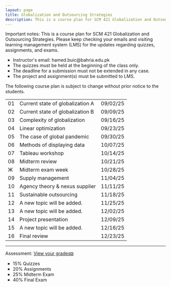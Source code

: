 ```yaml
---
layout: page
title: Globalization and Outsourcing Strategies
description: This is a course plan for SCM 421 Globalization and Outsourcing Strategies.
---
```

Important notes: This is a course plan for SCM 421 Globalization and Outsourcing Strategies. Please keep checking your emails and visiting learning management system (LMS) for the updates regarding quizzes, assignments, and exams.

<ul style="list-style-type:square;">
  <li>Instructor's email: hamed.buic@bahria.edu.pk</li>
  <li>The quizzes must be held at the beginning of the class only.</li>
  <li>The deadline for a submission must not be extended in any case.</li>
   <li>The project and assignment(s) must be submitted to LMS.</li>
 </ul>

The following course plan is subject to change without prior notice to the students.

<table>
  <tr>
    <td>01</td>
    <td>Current state of globalization A</td>
    <td>09/02/25</td>
  </tr>
  <tr>
    <td>02</td>
    <td>Current state of globalization B</td>
    <td>09/09/25</td>
  </tr>
  <tr>
    <td>03</td>
    <td>Complexity of globalization</td>
    <td>09/16/25</td>
  </tr>
  <tr>
    <td>04</td>
    <td>Linear optimization</td>
    <td>09/23/25</td>
  </tr>
  <tr>
    <td>05</td>
    <td>The case of global pandemic</td>
    <td>09/30/25</td>
  </tr>
  <tr>
    <td>06</td>
    <td>Methods of displaying data</td>
    <td>10/07/25</td>
  </tr>
  <tr>
    <td>07</td>
    <td>Tableau workshop</td>
    <td>10/14/25</td>
  </tr>
  <tr>
    <td>08</td>
    <td>Midterm review</td>
    <td>10/21/25</td>
  </tr>
  <tr>
    <td>Ж</td>
    <td>Midterm exam week</td>
    <td>10/28/25</td>
  </tr>
  <tr>
    <td>09</td>
    <td>Supply management</td>
    <td>11/04/25</td>
  </tr>
  <tr>
    <td>10</td>
    <td>Agency theory & nexus supplier</td>
    <td>11/11/25</td>
  </tr>
  <tr>
    <td>11</td>
    <td>Sustainable outsourcing</td>
    <td>11/18/25</td>
  </tr>
  <tr>
    <td>12</td>
    <td>A new topic will be added.</td>
    <td>11/25/25</td>
  </tr>
  <tr>
    <td>13</td>
    <td>A new topic will be added.</td>
    <td>12/02/25</td>
  </tr>
  <tr>
    <td>14</td>
    <td>Project presentation</td>
    <td>12/09/25</td>
  </tr>
  <tr>
    <td>15</td>
    <td>A new topic will be added.</td>
    <td>12/16/25</td>
  </tr>
  <tr>
    <td>16</td>
    <td>Final review</td>
    <td>12/23/25</td>
  </tr>
</table>

<hr class="solid">

Assessment: <a href="https://drive.google.com/file/d/1GwiqLWv2EaGYdfOOXwLva7LUXm1qGiR9" target="_blank" rel="noopener noreferrer">View your grades&#x29c9;</a>
  <ul style="list-style-type:square;">
   <li>15% Quizzes</li>
   <li>20% Assignments</li>
   <li>25% Midterm Exam</li>
   <li>40% Final Exam</li>
  </ul>
